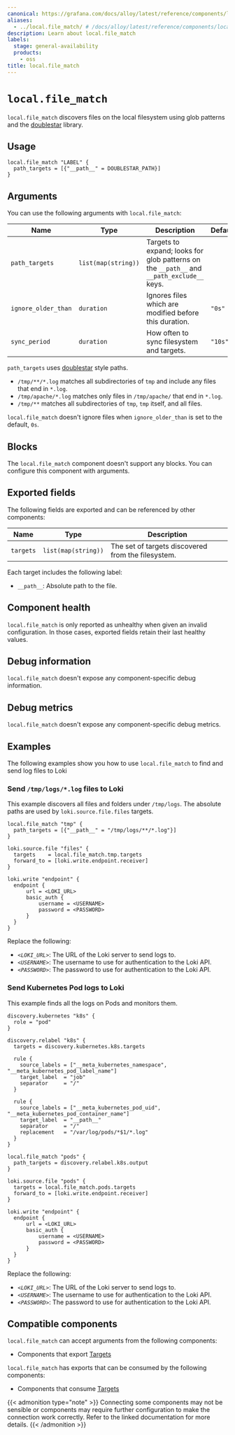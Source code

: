 ```yaml
---
canonical: https://grafana.com/docs/alloy/latest/reference/components/local/local.file_match/
aliases:
  - ../local.file_match/ # /docs/alloy/latest/reference/components/local.file_match/
description: Learn about local.file_match
labels:
  stage: general-availability
  products:
    - oss
title: local.file_match
---
```


# `local.file_match`

`local.file_match` discovers files on the local filesystem using glob patterns and the [doublestar][] library.

[doublestar]: https://github.com/bmatcuk/doublestar

## Usage

```alloy
local.file_match "LABEL" {
  path_targets = [{"__path__" = DOUBLESTAR_PATH}]
}
```

## Arguments

You can use the following arguments with `local.file_match`:

| Name                | Type                | Description                                                                                | Default | Required |
|---------------------|---------------------|--------------------------------------------------------------------------------------------|---------|----------|
| `path_targets`      | `list(map(string))` | Targets to expand; looks for glob patterns on the  `__path__` and `__path_exclude__` keys. |         | yes      |
| `ignore_older_than` | `duration`          | Ignores files which are modified before this duration.                                     | `"0s"`  | no       |
| `sync_period`       | `duration`          | How often to sync filesystem and targets.                                                  | `"10s"` | no       |

`path_targets` uses [doublestar][] style paths.

* `/tmp/**/*.log` matches all subdirectories of `tmp` and include any files that end in `*.log`.
* `/tmp/apache/*.log` matches only files in `/tmp/apache/` that end in `*.log`.
* `/tmp/**` matches all subdirectories of `tmp`, `tmp` itself, and all files.

`local.file_match` doesn't ignore files when `ignore_older_than` is set to the default, `0s`.

## Blocks

The `local.file_match` component doesn't support any blocks. You can configure this component with arguments.

## Exported fields

The following fields are exported and can be referenced by other components:

| Name      | Type                | Description                                        |
|-----------|---------------------|----------------------------------------------------|
| `targets` | `list(map(string))` | The set of targets discovered from the filesystem. |

Each target includes the following label:

* `__path__`: Absolute path to the file.

## Component health

`local.file_match` is only reported as unhealthy when given an invalid configuration.
In those cases, exported fields retain their last healthy values.

## Debug information

`local.file_match` doesn't expose any component-specific debug information.

## Debug metrics

`local.file_match` doesn't expose any component-specific debug metrics.

## Examples

The following examples show you how to use `local.file_match` to find and send log files to Loki

### Send `/tmp/logs/*.log` files to Loki

This example discovers all files and folders under `/tmp/logs`.
The absolute paths are used by `loki.source.file.files` targets.

```alloy
local.file_match "tmp" {
  path_targets = [{"__path__" = "/tmp/logs/**/*.log"}]
}

loki.source.file "files" {
  targets    = local.file_match.tmp.targets
  forward_to = [loki.write.endpoint.receiver]
}

loki.write "endpoint" {
  endpoint {
      url = <LOKI_URL>
      basic_auth {
          username = <USERNAME>
          password = <PASSWORD>
      }
  }
}
```

Replace the following:

* _`<LOKI_URL>`_: The URL of the Loki server to send logs to.
* _`<USERNAME>`_: The username to use for authentication to the Loki API.
* _`<PASSWORD>`_: The password to use for authentication to the Loki API.

### Send Kubernetes Pod logs to Loki

This example finds all the logs on Pods and monitors them.

```alloy
discovery.kubernetes "k8s" {
  role = "pod"
}

discovery.relabel "k8s" {
  targets = discovery.kubernetes.k8s.targets

  rule {
    source_labels = ["__meta_kubernetes_namespace", "__meta_kubernetes_pod_label_name"]
    target_label  = "job"
    separator     = "/"
  }

  rule {
    source_labels = ["__meta_kubernetes_pod_uid", "__meta_kubernetes_pod_container_name"]
    target_label  = "__path__"
    separator     = "/"
    replacement   = "/var/log/pods/*$1/*.log"
  }
}

local.file_match "pods" {
  path_targets = discovery.relabel.k8s.output
}

loki.source.file "pods" {
  targets = local.file_match.pods.targets
  forward_to = [loki.write.endpoint.receiver]
}

loki.write "endpoint" {
  endpoint {
      url = <LOKI_URL>
      basic_auth {
          username = <USERNAME>
          password = <PASSWORD>
      }
  }
}
```

Replace the following:

* _`<LOKI_URL>`_: The URL of the Loki server to send logs to.
* _`<USERNAME>`_: The username to use for authentication to the Loki API.
* _`<PASSWORD>`_: The password to use for authentication to the Loki API.

<!-- START GENERATED COMPATIBLE COMPONENTS -->

## Compatible components

`local.file_match` can accept arguments from the following components:

- Components that export [Targets](../../../compatibility/#targets-exporters)

`local.file_match` has exports that can be consumed by the following components:

- Components that consume [Targets](../../../compatibility/#targets-consumers)

{{< admonition type="note" >}}
Connecting some components may not be sensible or components may require further configuration to make the connection work correctly.
Refer to the linked documentation for more details.
{{< /admonition >}}

<!-- END GENERATED COMPATIBLE COMPONENTS -->
